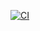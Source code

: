 [![CI](https://github.com/MikeWalrus/data_structures/actions/workflows/rust.yml/badge.svg)](https://github.com/MikeWalrus/data_structures/actions/workflows/rust.yml)